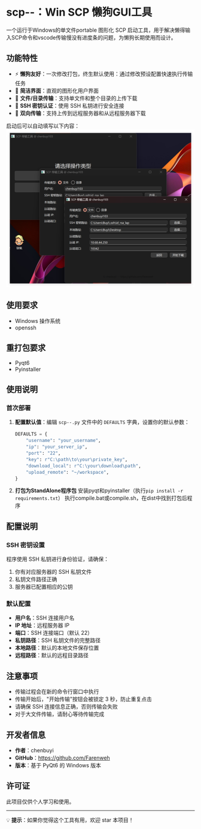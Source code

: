 # scp--：Win SCP 懒狗GUI工具

一个运行于Windows的单文件portable 图形化 SCP 启动工具，用于解决懒得输入SCP命令和vscode传输慢没有进度条的问题，为懒狗长期使用而设计。

## 功能特性
- ⚡ **懒狗友好**：一次修改打包，终生默认使用：通过修改预设配置快速执行传输任务
- 🚀 **简洁界面**：直观的图形化用户界面
- 📁 **文件/目录传输**：支持单文件和整个目录的上传下载
- 🔐 **SSH 密钥认证**：使用 SSH 私钥进行安全连接
- 🎯 **双向传输**：支持上传到远程服务器和从远程服务器下载

启动后可以自动填写以下内容：
![](./example.png)

## 使用要求

- Windows 操作系统
- openssh

## 重打包要求

- Pyqt6
- Pyinstaller

## 使用说明

### 首次部署

1. **配置默认值**：编辑 `scp--.py` 文件中的 `DEFAULTS` 字典，设置你的默认参数：
   ```python
   DEFAULTS = {
       "username": "your_username",
       "ip": "your_server_ip",
       "port": "22",
       "key": r"C:\path\to\your\private_key",
       "download_local": r"C:\your\download\path",
       "upload_remote": "~/workspace",
   }
   ```

2. **打包为StandAlone程序包**
    安装pyqt和pyinstaller（执行`pip install -r requirements.txt`）
    执行compile.bat或compile.sh，在dist中找到打包后程序

## 配置说明

### SSH 密钥设置

程序使用 SSH 私钥进行身份验证，请确保：

1. 你有对应服务器的 SSH 私钥文件
2. 私钥文件路径正确
3. 服务器已配置相应的公钥

### 默认配置

- **用户名**：SSH 连接用户名
- **IP 地址**：远程服务器 IP
- **端口**：SSH 连接端口（默认 22）
- **私钥路径**：SSH 私钥文件的完整路径
- **本地路径**：默认的本地文件保存位置
- **远程路径**：默认的远程目录路径

## 注意事项

- 传输过程会在新的命令行窗口中执行
- 传输开始后，"开始传输"按钮会被锁定 3 秒，防止重复点击
- 请确保 SSH 连接信息正确，否则传输会失败
- 对于大文件传输，请耐心等待传输完成

## 开发者信息

- **作者**：chenbuyi
- **GitHub**：https://github.com/Farenweh
- **版本**：基于 PyQt6 的 Windows 版本

## 许可证

此项目仅供个人学习和使用。

---

💡 **提示**：如果你觉得这个工具有用，欢迎 star 本项目！
